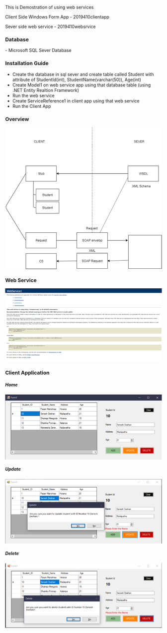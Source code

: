 This is Demostration of using web services

<p>Client Side Windows Form App - 2019410clientapp</p>
<p>Sever side web service - 2019410websrvice</p>

<h3>Database</h3>
- Microsoft SQL Sever Database

<h3>Installation Guide</h3>
<ul>
<li>Create the database in sql sever and create table called Student with attribute of StudentId(int), StudentName(varchar(50)), Age(int)</li>
<li>Create Model1 on web service app using that database table (using .NET Entity Realtion Framework)</li>
<li>Run the web service</li>
<li>Create ServiceReference1 in client app using that web service</li>
<li>Run the Client App</li>
</ul>

<h3>Overview</h3>
<img src="/Theory/WebServicesTheory.PNG"/>

<h3>Web Service</h3>
<img src="/OUTPUT/WebService.PNG"/>


<h3>Client Application</h3>
<h5>Home</h5>
<img src="/OUTPUT/ClientApp.PNG"/>
<h5>Update</h5>
<img src="/OUTPUT/ClientAppUpdate.PNG"/>
<h5>Delete</h5>
<img src="/OUTPUT/ClientAppDelete.PNG"/>
